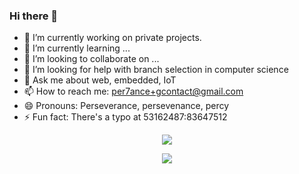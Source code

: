 ### Hi there 👋

- 🔭 I’m currently working on private projects.
- 🌱 I’m currently learning ...
- 👯 I’m looking to collaborate on ...
- 🤔 I’m looking for help with branch selection in computer science
- 💬 Ask me about web, embedded, IoT
- 📫 How to reach me: per7ance+gcontact@gmail.com
- 😄 Pronouns: Perseverance, persevenance, percy
- ⚡ Fun fact: There's a typo at 53162487:83647512

<p align="center">
  <img src="https://github-readme-stats.vercel.app/api?username=per7ance&show_icons=true&theme=tokyonight" />
</p>

<p align="center">
  <a href="https://github.com/anuraghazra/github-readme-stats">
    <img src="https://github-readme-stats.vercel.app/api/wakatime?username=per7ance&theme=tokyonight" />
  </a>
</p>

